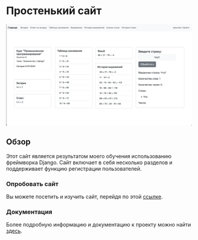 # Простенький сайт

![preview](preview.png)

## Обзор

Этот сайт является результатом моего обучения использованию фреймворка Django. Сайт включает в себя несколько разделов и поддерживает функцию регистрации пользователей.

### Опробовать сайт

Вы можете посетить и изучить сайт, перейдя по этой [ссылке](https://learn-django-20.akarmain.ru/).

### Документация

Более подробную информацию и документацию к проекту можно найти [здесь](https://learn-django-docs.akarmain.ru/).
